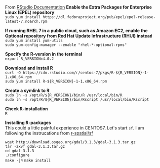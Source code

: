 From [RStudio Documentation](https://docs.rstudio.com/resources/install-r/)
**Enable the Extra Packages for Enterprise Linux (EPEL) repository**   
`sudo yum install https://dl.fedoraproject.org/pub/epel/epel-release-latest-7.noarch.rpm`    

**If running RHEL 7 in a public cloud, such as Amazon EC2, enable the Optional repository from Red Hat Update Infrastructure (RHUI) instead**    
`sudo yum install yum-utils`      
`sudo yum-config-manager --enable "rhel-*-optional-rpms"`  

**Specify the R-version in the terminal**   
`export R_VERSION=4.0.2`

**Download and install R**   
`curl -O https://cdn.rstudio.com/r/centos-7/pkgs/R-${R_VERSION}-1-1.x86_64.rpm`   
`sudo yum install R-${R_VERSION}-1-1.x86_64.rpm`   
 
**Create a symlink to R**   
`sudo ln -s /opt/R/${R_VERSION}/bin/R /usr/local/bin/R`   
`sudo ln -s /opt/R/${R_VERSION}/bin/Rscript /usr/local/bin/Rscript`   

**Check R-installation**   
`R`   

**Installing R-packages**  
This could a little painful experience in CENTOS7. Let's start `sf`. I am following the instrucations from [r-spatial/sf](https://github.com/r-spatial/sf/wiki/Installation-Guide)  

`wget http://download.osgeo.org/gdal/3.1.3/gdal-3.1.3.tar.gz`    
`tar -zxvf gdal-3.1.3.tar.gz`     
`cd gdal-3.1.3`          
`./configure`       
`make -j4`
`make install` 
